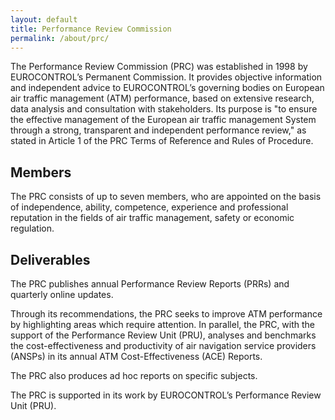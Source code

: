 ```yaml
---
layout: default
title: Performance Review Commission
permalink: /about/prc/
---
```



The Performance Review Commission (PRC) was established in 1998 by EUROCONTROL’s Permanent Commission. It provides objective information and independent advice to EUROCONTROL’s governing bodies on European air traffic management (ATM) performance, based on extensive research, data analysis and consultation with stakeholders. Its purpose is "to ensure the effective management of the European air traffic management System through a strong, transparent and independent performance review," as stated in Article 1 of the PRC Terms of Reference and Rules of Procedure.


## Members

The PRC consists of up to seven members, who are appointed on the basis of independence, ability, competence, experience and professional reputation in the fields of air traffic management, safety or economic regulation.


## Deliverables

The PRC publishes annual Performance Review Reports (PRRs) and quarterly online updates.

Through its recommendations, the PRC seeks to improve ATM performance by highlighting areas which require attention. In parallel, the PRC, with the support of the Performance Review Unit (PRU), analyses and benchmarks the cost-effectiveness and productivity of air navigation service providers (ANSPs) in its annual ATM Cost-Effectiveness (ACE) Reports.

The PRC also produces ad hoc reports on specific subjects.

The PRC is supported in its work by EUROCONTROL’s Performance Review Unit (PRU).